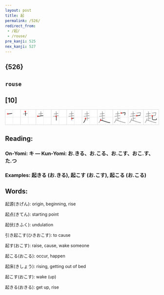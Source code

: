 ```yaml
---
layout: post
title: 起
permalink: /526/
redirect_from:
 - /起/
 - /rouse/
pre_kanji: 525
nex_kanji: 527
---
```


## {526}

## `rouse`

## [10]

<div class="stroke"><img src="../images/E8B5B7.png" /></div>

## Reading:

### On-Yomi: キ &mdash; Kun-Yomi: お.きる、お.こる、お.こす、おこ.す、た.つ

### Examples: 起きる (お.きる), 起こす (お.こす), 起こる (お.こる)

## Words:

起源(きげん): origin, beginning, rise

起点(きてん): starting point

起伏(きふく): undulation

引き起こす(ひきおこす): to cause

起す(おこす): raise, cause, wake someone

起こる(おこる): occur, happen

起床(きしょう): rising, getting out of bed

起こす(おこす): wake (up)

起きる(おきる): get up, rise
